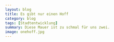 ```yaml
---
layout: blog
title: Es gibt nur einen Hoff
category: blog
tags: [Stadtentwicklung]  
summary: Diese Mauer ist zu schmal für uns zwei.
image: onehoff.jpg
---
```

